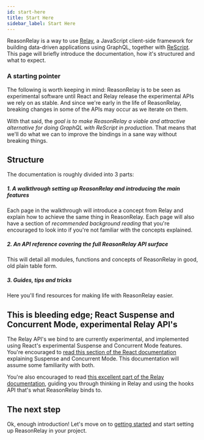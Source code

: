 ```yaml
---
id: start-here
title: Start Here
sidebar_label: Start Here
---
```


ReasonRelay is a way to use [Relay](https://relay.dev), a JavaScript client-side framework for building data-driven applications using GraphQL, together with [ReScript](https://rescript-lang.org/). This page will briefly introduce the documentation, how it's structured and what to expect.

### A starting pointer

The following is worth keeping in mind:
ReasonRelay is to be seen as experimental software until React and Relay release the experimental APIs we rely on as stable. And since we're early in the life of ReasonRelay, breaking changes in some of the APIs may occur as we iterate on them.

With that said, the _goal is to make ReasonRelay a viable and attractive alternative for doing GraphQL with ReScript in production_. That means that we'll do what we can to improve the bindings in a sane way without breaking things.

## Structure

The documentation is roughly divided into 3 parts:

##### 1. A walkthrough setting up ReasonRelay and introducing the main features

Each page in the walkthrough will introduce a concept from Relay and explain how to achieve the same thing in ReasonRelay. Each page will also have a section of _recommended background reading_ that you're encouraged to look into if you're not familiar with the concepts explained.

##### 2. An API reference covering the full ReasonRelay API surface

This will detail all modules, functions and concepts of ReasonRelay in good, old plain table form.

##### 3. Guides, tips and tricks

Here you'll find resources for making life with ReasonRelay easier.

## This is bleeding edge; React Suspense and Concurrent Mode, experimental Relay API's

The Relay API's we bind to are currently experimental, and implemented using React's experimental Suspense and Concurrent Mode features. You're encouraged to [read this section of the React documentation](https://reactjs.org/docs/concurrent-mode-intro.html) explaining Suspense and Concurrent Mode. This documentation will assume some familiarity with both.

You're also encouraged to read [this excellent part of the Relay documentation](https://relay.dev/docs/en/experimental/a-guided-tour-of-relay), guiding you through thinking in Relay and using the hooks API that's what ReasonRelay binds to.

## The next step

Ok, enough introduction! Let's move on to [getting started](getting-started) and start setting up ReasonRelay in your project.
